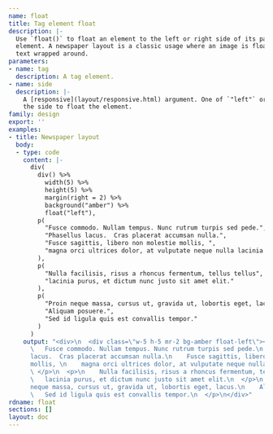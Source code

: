 ```yaml
---
name: float
title: Tag element float
description: |-
  Use `float()` to float an element to the left or right side of its parent
  element. A newspaper layout is a classic usage where an image is floated with
  text wrapped around.
parameters:
- name: tag
  description: A tag element.
- name: side
  description: |-
    A [responsive](layout/responsive.html) argument. One of `"left"` or `"right"` specifying
    the side to float the element.
family: design
export: ''
examples:
- title: Newspaper layout
  body:
  - type: code
    content: |-
      div(
        div() %>%
          width(5) %>%
          height(5) %>%
          margin(right = 2) %>%
          background("amber") %>%
          float("left"),
        p(
          "Fusce commodo. Nullam tempus. Nunc rutrum turpis sed pede.",
          "Phasellus lacus.  Cras placerat accumsan nulla.",
          "Fusce sagittis, libero non molestie mollis, ",
          "magna orci ultrices dolor, at vulputate neque nulla lacinia eros."
        ),
        p(
          "Nulla facilisis, risus a rhoncus fermentum, tellus tellus",
          "lacinia purus, et dictum nunc justo sit amet elit."
        ),
        p(
          "Proin neque massa, cursus ut, gravida ut, lobortis eget, lacus.",
          "Aliquam posuere.",
          "Sed id ligula quis est convallis tempor."
        )
      )
    output: "<div>\n  <div class=\"w-5 h-5 mr-2 bg-amber float-left\"></div>\n  <p>\n
      \   Fusce commodo. Nullam tempus. Nunc rutrum turpis sed pede.\n    Phasellus
      lacus.  Cras placerat accumsan nulla.\n    Fusce sagittis, libero non molestie
      mollis, \n    magna orci ultrices dolor, at vulputate neque nulla lacinia eros.\n
      \ </p>\n  <p>\n    Nulla facilisis, risus a rhoncus fermentum, tellus tellus\n
      \   lacinia purus, et dictum nunc justo sit amet elit.\n  </p>\n  <p>\n    Proin
      neque massa, cursus ut, gravida ut, lobortis eget, lacus.\n    Aliquam posuere.\n
      \   Sed id ligula quis est convallis tempor.\n  </p>\n</div>"
rdname: float
sections: []
layout: doc
---
```

